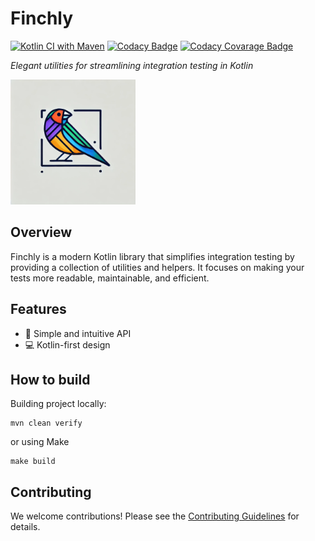 # Finchly

[![Kotlin CI with Maven](https://github.com/kpavlov/finchly/actions/workflows/maven.yml/badge.svg?branch=main)](https://github.com/kpavlov/finchly/actions/workflows/maven.yml)
[![Codacy Badge](https://app.codacy.com/project/badge/Grade/3aa0b5847e70494d9795ff98aa14b386)](https://app.codacy.com/gh/kpavlov/finchly/dashboard?utm_source=gh&utm_medium=referral&utm_content=&utm_campaign=Badge_grade)
[![Codacy Covarage Badge](https://app.codacy.com/project/badge/Coverage/3aa0b5847e70494d9795ff98aa14b386)](https://app.codacy.com/gh/kpavlov/finchly/dashboard?utm_source=gh&utm_medium=referral&utm_content=&utm_campaign=Badge_coverage)

_Elegant utilities for streamlining integration testing in Kotlin_

<img src="docs/finchly-logo.webp" alt="Logo" height="200" width="200">

## Overview

Finchly is a modern Kotlin library that simplifies integration testing by providing a collection of utilities and helpers. It focuses on making your tests more readable, maintainable, and efficient.


## Features

- 🚀 Simple and intuitive API
- 💻 Kotlin-first design

## How to build

Building project locally:
```shell
mvn clean verify
```
or using Make
```shell
make build
```

## Contributing
We welcome contributions! Please see the [Contributing Guidelines](CONTRIBUTING.md) for details.

